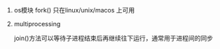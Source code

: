 1. os模块
    fork() 只在linux/unix/macos 上可用

2. multiprocessing

    join()方法可以等待子进程结束后再继续往下运行，通常用于进程间的同步